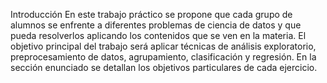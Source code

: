 Introducción
En este trabajo práctico se propone que cada grupo de alumnos se enfrente a diferentes
problemas de ciencia de datos y que pueda resolverlos aplicando los contenidos que se ven en
la materia.
El objetivo principal del trabajo será aplicar técnicas de análisis exploratorio, preprocesamiento
de datos, agrupamiento, clasificación y regresión. En la sección enunciado se detallan los
objetivos particulares de cada ejercicio.
